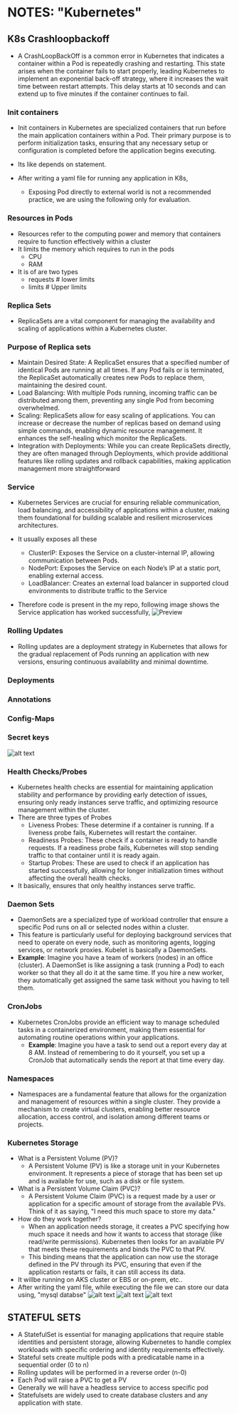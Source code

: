 # NOTES: "Kubernetes"

## K8s Crashloopbackoff

* A CrashLoopBackOff is a common error in Kubernetes that indicates a container within a Pod is repeatedly crashing and restarting. This state arises when the container fails to start properly, leading Kubernetes to implement an exponential back-off strategy, where it increases the wait time between restart attempts. This delay starts at 10 seconds and can extend up to five minutes if the container continues to fail.

### Init containers  

* Init containers in Kubernetes are specialized containers that run before the main application containers within a Pod. Their primary purpose is to perform initialization tasks, ensuring that any necessary setup or configuration is completed before the application begins executing.
* Its like depends on statement.

* After writing a yaml file for running any application in K8s,
  * Exposing Pod directly to external world is not a recommended practice, we are using the following only for evaluation.

### Resources in Pods

* Resources refer to the computing power and memory that containers require to function effectively within a cluster
* It limits the memory which requires to run in  the pods
  * CPU
  * RAM  
* It is of are two types
  * requests # lower limits
  * limits # Upper limits

### Replica Sets

* ReplicaSets are a vital component for managing the availability and scaling of applications within a Kubernetes cluster.

### Purpose of Replica sets

* Maintain Desired State: A ReplicaSet ensures that a specified number of identical Pods are running at all times. If any Pod fails or is terminated, the ReplicaSet automatically creates new Pods to replace them, maintaining the desired count.
* Load Balancing: With multiple Pods running, incoming traffic can be distributed among them, preventing any single Pod from becoming overwhelmed.
* Scaling: ReplicaSets allow for easy scaling of applications. You can increase or decrease the number of replicas based on demand using simple commands, enabling dynamic resource management. It enhances the self-healing which monitor the ReplicaSets.
* Integration with Deployments: While you can create ReplicaSets directly, they are often managed through Deployments, which provide additional features like rolling updates and rollback capabilities, making application management more straightforward

### Service

* Kubernetes Services are crucial for ensuring reliable communication, load balancing, and accessibility of applications within a cluster, making them foundational for building scalable and resilient microservices architectures.
* It usually exposes all these
  * ClusterIP: Exposes the Service on a cluster-internal IP, allowing communication between Pods.
  * NodePort: Exposes the Service on each Node’s IP at a static port, enabling external access.
  * LoadBalancer: Creates an external load balancer in supported cloud environments to distribute traffic to the Service

* Therefore code is present in the my repo, following image shows the Service application has worked successfully,
 ![Preview](images/k8s1.png)

### Rolling Updates

* Rolling updates are a deployment strategy in Kubernetes that allows for the gradual replacement of Pods running an application with new versions, ensuring continuous availability and minimal downtime.

### Deployments

### Annotations

### Config-Maps

### Secret keys

![alt text](images/k8s2.png)

### Health Checks/Probes

* Kubernetes health checks are essential for maintaining application stability and performance by providing early detection of issues, ensuring only ready instances serve traffic, and optimizing resource management within the cluster.
* There are three types of Probes
  * Liveness Probes: These determine if a container is running. If a liveness probe fails, Kubernetes will restart the container.
  * Readiness Probes: These check if a container is ready to handle requests. If a readiness probe fails, Kubernetes will stop sending traffic to that container until it is ready again.
  * Startup Probes: These are used to check if an application has started successfully, allowing for longer initialization times without affecting the overall health checks.
* It basically, ensures that only healthy instances serve traffic.

### Daemon Sets

* DaemonSets are a specialized type of workload controller that ensure a specific Pod runs on all or selected nodes within a cluster.
* This feature is particularly useful for deploying background services that need to operate on every node, such as monitoring agents, logging services, or network proxies. Kubelet is basically a DaemonSets.
* **Example**: Imagine you have a team of workers (nodes) in an office (cluster). A DaemonSet is like assigning a task (running a Pod) to each worker so that they all do it at the same time. If you hire a new worker, they automatically get assigned the same task without you having to tell them.

### CronJobs

* Kubernetes CronJobs provide an efficient way to manage scheduled tasks in a containerized environment, making them essential for automating routine operations within your applications.
  * **Example**: Imagine you have a task to send out a report every day at 8 AM. Instead of remembering to do it yourself, you set up a CronJob that automatically sends the report at that time every day.

### Namespaces

* Namespaces are a fundamental feature that allows for the organization and management of resources within a single cluster. They provide a mechanism to create virtual clusters, enabling better resource allocation, access control, and isolation among different teams or projects.

### Kubernetes Storage

* What is a Persistent Volume (PV)?
  * A Persistent Volume (PV) is like a storage unit in your Kubernetes environment. It represents a piece of storage that has been set up and is available for use, such as a disk or file system.
* What is a Persistent Volume Claim (PVC)?
  * A Persistent Volume Claim (PVC) is a request made by a user or application for a specific amount of storage from the available PVs. Think of it as saying, "I need this much space to store my data."
* How do they work together?
  * When an application needs storage, it creates a PVC specifying how much space it needs and how it wants to access that storage (like read/write permissions). Kubernetes then looks for an available PV that meets these requirements and binds the PVC to that PV.
  * This binding means that the application can now use the storage defined in the PV through its PVC, ensuring that even if the application restarts or fails, it can still access its data.
* It willbe running on AKS cluster or EBS or on-prem, etc..
* After writing the yaml file, while executing the file we can store our data using, "mysql databse"
 ![alt text](images/k8s3.png)
 ![alt text](images/k8s4.png)
 ![alt text](images/k8s5.png)

## STATEFUL SETS

* A StatefulSet is essential for managing applications that require stable identities and persistent storage, allowing Kubernetes to handle complex workloads with specific ordering and identity requirements effectively.
* Stateful sets create multiple pods with a predicatable name in a sequential order (0 to n)
* Rolling updates will be performed in a reverse order (n-0)
* Each Pod will raise a PVC to get a PV
* Generally we will have a headless service to access specific pod
* Statefulsets are widely used to create database clusters and any  application with state.
